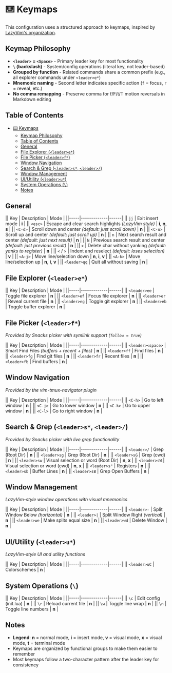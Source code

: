 # ⌨️ Keymaps

This configuration uses a structured approach to keymaps, inspired by [LazyVim's organization](https://www.lazyvim.org/keymaps).

## Keymap Philosophy

- **`<leader>` = `<Space>`** - Primary leader key for most functionality
- **`\` (backslash)** - System/config operations (literal key, not leader-based)
- **Grouped by function** - Related commands share a common prefix (e.g., all explorer commands under `<leader>e*`)
- **Mnemonic naming** - Second letter indicates specific action (`f` = focus, `r` = reveal, etc.)
- **No comma remapping** - Preserve comma for f/F/t/T motion reversals in Markdown editing

## Table of Contents

- [⌨️ Keymaps](#️-keymaps)
  - [Keymap Philosophy](#keymap-philosophy)
  - [Table of Contents](#table-of-contents)
  - [General](#general)
  - [File Explorer (`<leader>e*`)](#file-explorer-leadere)
  - [File Picker (`<leader>f*`)](#file-picker-leaderf)
  - [Window Navigation](#window-navigation)
  - [Search \& Grep (`<leader>s*`, `<leader>/`)](#search--grep-leaders-leader)
  - [Window Management](#window-management)
  - [UI/Utility (`<leader>u*`)](#uiutility-leaderu)
  - [System Operations (`\`)](#system-operations-)
  - [Notes](#notes)

## General

|| Key | Description | Mode |
||-----|-------------|------|
|| `jj` | Exit insert mode | **i** |
|| `<esc>` | Escape and clear search highlights *(LazyVim style)* | **i**, **n**, **s** |
|| `<C-d>` | Scroll down and center *(default: just scroll down)* | **n** |
|| `<C-u>` | Scroll up and center *(default: just scroll up)* | **n** |
|| `n` | Next search result and center *(default: just next result)* | **n** |
|| `N` | Previous search result and center *(default: just previous result)* | **n** |
|| `x` | Delete char without yanking *(default: yanks to register)* | **n** |
|| `<` / `>` | Indent and reselect *(default: loses selection)* | **v** |
|| `<A-j>` | Move line/selection down | **n**, **i**, **v** |
|| `<A-k>` | Move line/selection up | **n**, **i**, **v** |
|| `<leader>qq` | Quit all without saving | **n** |

## File Explorer (`<leader>e*`)

|| Key | Description | Mode |
||-----|-------------|------|
|| `<leader>ee` | Toggle file explorer | **n** |
|| `<leader>ef` | Focus file explorer | **n** |
|| `<leader>er` | Reveal current file | **n** |
|| `<leader>eg` | Toggle git explorer | **n** |
|| `<leader>eb` | Toggle buffer explorer | **n** |

## File Picker (`<leader>f*`)

*Provided by Snacks picker with symlink support (`follow = true`)*

|| Key | Description | Mode |
||-----|-------------|------|
|| `<leader><space>` | Smart Find Files *(buffers + recent + files)* | **n** |
|| `<leader>ff` | Find files | **n** |
|| `<leader>fg` | Find git files | **n** |
|| `<leader>fr` | Recent files | **n** |
|| `<leader>fb` | Find buffers | **n** |

## Window Navigation

*Provided by the vim-tmux-navigator plugin*

|| Key | Description | Mode |
||-----|-------------|------|
|| `<C-h>` | Go to left window | **n** |
|| `<C-j>` | Go to lower window | **n** |
|| `<C-k>` | Go to upper window | **n** |
|| `<C-l>` | Go to right window | **n** |

## Search & Grep (`<leader>s*`, `<leader>/`)

*Provided by Snacks picker with live grep functionality*

|| Key | Description | Mode |
||-----|-------------|------|
|| `<leader>/` | Grep (Root Dir) | **n** |
|| `<leader>sg` | Grep (Root Dir) | **n** |
|| `<leader>sG` | Grep (cwd) | **n** |
|| `<leader>sw` | Visual selection or word (Root Dir) | **n**, **x** |
|| `<leader>sW` | Visual selection or word (cwd) | **n**, **x** |
|| `<leader>s"` | Registers | **n** |
|| `<leader>sb` | Buffer Lines | **n** |
|| `<leader>sB` | Grep Open Buffers | **n** |

## Window Management

*LazyVim-style window operations with visual mnemonics*

|| Key | Description | Mode |
||-----|-------------|------|
|| `<leader>-` | Split Window Below *(horizontal)* | **n** |
|| `<leader>|` | Split Window Right *(vertical)* | **n** |
|| `<leader>we` | Make splits equal size | **n** |
|| `<leader>wd` | Delete Window | **n** |

## UI/Utility (`<leader>u*`)

*LazyVim-style UI and utility functions*

|| Key | Description | Mode |
||-----|-------------|------|
|| `<leader>uC` | Colorschemes | **n** |

## System Operations (`\`)

|| Key | Description | Mode |
||-----|-------------|------|
|| `\c` | Edit config (init.lua) | **n** |
|| `\r` | Reload current file | **n** |
|| `\w` | Toggle line wrap | **n** |
|| `\n` | Toggle line numbers | **n** |

## Notes

- **Legend**: **n** = normal mode, **i** = insert mode, **v** = visual mode, **x** = visual mode, **t** = terminal mode
- Keymaps are organized by functional groups to make them easier to remember
- Most keymaps follow a two-character pattern after the leader key for consistency
